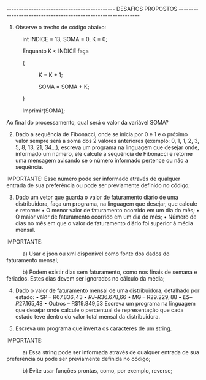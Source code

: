 -------------------------------------------- DESAFIOS PROPOSTOS --------------------------------------------------------------


1) Observe o trecho de código abaixo: 

      int INDICE = 13, SOMA = 0, K = 0; 

      Enquanto K < INDICE faça 

      { 

            K = K + 1;

            SOMA = SOMA + K;

      } 

      Imprimir(SOMA);

 

Ao final do processamento, qual será o valor da variável SOMA?

 

2) Dado a sequência de Fibonacci, onde se inicia por 0 e 1 e o próximo valor sempre será a soma dos 2 valores anteriores (exemplo: 0, 1, 1, 2, 3, 5, 8, 13, 21, 34...), escreva um programa na linguagem que desejar onde, informado um número, ele calcule a sequência de Fibonacci e retorne uma mensagem avisando se o número informado pertence ou não a sequência.

IMPORTANTE: Esse número pode ser informado através de qualquer entrada de sua preferência ou pode ser previamente definido no código;

 

3) Dado um vetor que guarda o valor de faturamento diário de uma distribuidora, faça um programa, na linguagem que desejar, que calcule e retorne: • O menor valor de faturamento ocorrido em um dia do mês; • O maior valor de faturamento ocorrido em um dia do mês; • Número de dias no mês em que o valor de faturamento diário foi superior à média mensal.

IMPORTANTE:

      a) Usar o json ou xml disponível como fonte dos dados do faturamento mensal;

      b) Podem existir dias sem faturamento, como nos finais de semana e feriados. Estes dias devem ser ignorados no cálculo da média;

 

4) Dado o valor de faturamento mensal de uma distribuidora, detalhado por estado: • SP – R$67.836,43 • RJ – R$36.678,66 • MG – R$29.229,88 • ES – R$27.165,48 • Outros – R$19.849,53 Escreva um programa na linguagem que desejar onde calcule o percentual de representação que cada estado teve dentro do valor total mensal da distribuidora.

 

5) Escreva um programa que inverta os caracteres de um string. 

 IMPORTANTE: 

      a) Essa string pode ser informada através de qualquer entrada de sua preferência ou pode ser previamente definida no código;

      b) Evite usar funções prontas, como, por exemplo, reverse;
